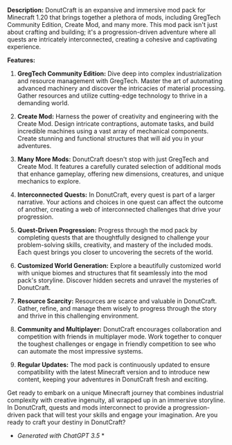 **Description:**
DonutCraft is an expansive and immersive mod pack for Minecraft 1.20 that brings together a plethora of mods, including GregTech Community Edition, Create Mod, and many more. This mod pack isn't just about crafting and building; it's a progression-driven adventure where all quests are intricately interconnected, creating a cohesive and captivating experience.

**Features:**

1. **GregTech Community Edition:** Dive deep into complex industrialization and resource management with GregTech. Master the art of automating advanced machinery and discover the intricacies of material processing. Gather resources and utilize cutting-edge technology to thrive in a demanding world.

2. **Create Mod:** Harness the power of creativity and engineering with the Create Mod. Design intricate contraptions, automate tasks, and build incredible machines using a vast array of mechanical components. Create stunning and functional structures that will aid you in your adventures.

3. **Many More Mods:** DonutCraft doesn't stop with just GregTech and Create Mod. It features a carefully curated selection of additional mods that enhance gameplay, offering new dimensions, creatures, and unique mechanics to explore.

4. **Interconnected Quests:** In DonutCraft, every quest is part of a larger narrative. Your actions and choices in one quest can affect the outcome of another, creating a web of interconnected challenges that drive your progression.

5. **Quest-Driven Progression:** Progress through the mod pack by completing quests that are thoughtfully designed to challenge your problem-solving skills, creativity, and mastery of the included mods. Each quest brings you closer to uncovering the secrets of the world.

6. **Customized World Generation:** Explore a beautifully customized world with unique biomes and structures that fit seamlessly into the mod pack's storyline. Discover hidden secrets and unravel the mysteries of DonutCraft.

7. **Resource Scarcity:** Resources are scarce and valuable in DonutCraft. Gather, refine, and manage them wisely to progress through the story and thrive in this challenging environment.

8. **Community and Multiplayer:** DonutCraft encourages collaboration and competition with friends in multiplayer mode. Work together to conquer the toughest challenges or engage in friendly competition to see who can automate the most impressive systems.

9. **Regular Updates:** The mod pack is continuously updated to ensure compatibility with the latest Minecraft version and to introduce new content, keeping your adventures in DonutCraft fresh and exciting.

Get ready to embark on a unique Minecraft journey that combines industrial complexity with creative ingenuity, all wrapped up in an immersive storyline. In DonutCraft, quests and mods interconnect to provide a progression-driven pack that will test your skills and engage your imagination. Are you ready to craft your destiny in DonutCraft?

* *Generated with ChatGPT 3.5* *
